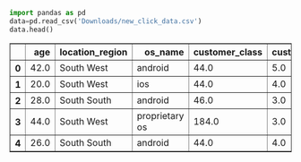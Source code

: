 ```python
import pandas as pd
data=pd.read_csv('Downloads/new_click_data.csv')
data.head()
```




<div>
<style scoped>
    .dataframe tbody tr th:only-of-type {
        vertical-align: middle;
    }

    .dataframe tbody tr th {
        vertical-align: top;
    }

    .dataframe thead th {
        text-align: right;
    }
</style>
<table border="1" class="dataframe">
  <thead>
    <tr style="text-align: right;">
      <th></th>
      <th>age</th>
      <th>location_region</th>
      <th>os_name</th>
      <th>customer_class</th>
      <th>customer_value</th>
      <th>spend_total</th>
      <th>y</th>
    </tr>
  </thead>
  <tbody>
    <tr>
      <th>0</th>
      <td>42.0</td>
      <td>South West</td>
      <td>android</td>
      <td>44.0</td>
      <td>5.0</td>
      <td>15670.380000</td>
      <td>0</td>
    </tr>
    <tr>
      <th>1</th>
      <td>20.0</td>
      <td>South West</td>
      <td>ios</td>
      <td>44.0</td>
      <td>4.0</td>
      <td>6741.240000</td>
      <td>0</td>
    </tr>
    <tr>
      <th>2</th>
      <td>28.0</td>
      <td>South South</td>
      <td>android</td>
      <td>46.0</td>
      <td>3.0</td>
      <td>3811.180000</td>
      <td>0</td>
    </tr>
    <tr>
      <th>3</th>
      <td>44.0</td>
      <td>South West</td>
      <td>proprietary os</td>
      <td>184.0</td>
      <td>3.0</td>
      <td>3592.284065</td>
      <td>0</td>
    </tr>
    <tr>
      <th>4</th>
      <td>26.0</td>
      <td>South South</td>
      <td>android</td>
      <td>44.0</td>
      <td>4.0</td>
      <td>10139.103000</td>
      <td>0</td>
    </tr>
  </tbody>
</table>
</div>




```python

```
